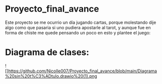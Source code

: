 # Proyecto_final_avance
Este proyecto se me ocurrio un día jugando cartas, porque molestando dije algo como que pasaria si uno pudiera apostarle al tarot, y aunque fue en forma de chiste me quede pensando un poco en esto y plantee el juego:
# Diagrama de clases:
![]https://github.com/Nicolle007/Proyecto_final_avance/blob/main/Diagrama%20sin%20t%C3%ADtulo.drawio%20(1).png
